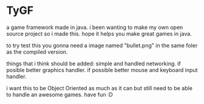 TyGF
====

a game framework made in java.
i been wanting to make my own open source project so i made this. 
hope it helps you make great games in java.

to try test this you gonna need a image named "bullet.png" in the same foler as the compiled version.

things that i think should be added:
  simple and handled networking.
  if posible better graphics handler.
  if possible better mouse and keyboard input handler.

i want this to be Object Oriented as much as it can but still need to be able to handle an awesome games.
have fun :D


